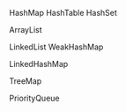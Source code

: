 HashMap
HashTable
HashSet

ArrayList

LinkedList
WeakHashMap


LinkedHashMap

TreeMap


PriorityQueue
